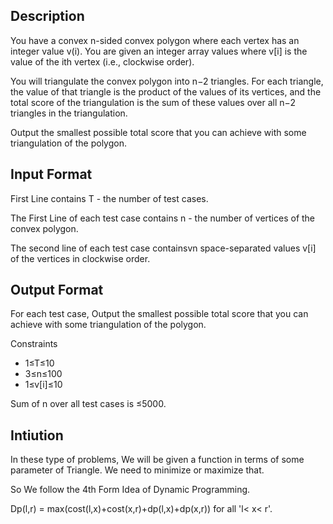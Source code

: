 ## Description
You have a convex n-sided convex polygon where each vertex has an integer value v(i). You are given an integer array values where v[i] is the value of the ith vertex (i.e., clockwise order).

You will triangulate the convex polygon into n−2 triangles. For each triangle, the value of that triangle is the product of the values of its vertices, and the total score of the triangulation is the sum of these values over all n−2 triangles in the triangulation.

Output the smallest possible total score that you can achieve with some triangulation of the polygon.

## Input Format
First Line contains T - the number of test cases.

The First Line of each test case contains n - the number of vertices of the convex polygon.

The second line of each test case containsvn space-separated values v[i] of the vertices in clockwise order.

## Output Format
For each test case, Output the smallest possible total score that you can achieve with some triangulation of the polygon.

Constraints

- 1≤T≤10 
- 3≤n≤100
- 1≤v[i]≤10 
 
Sum of n over all test cases is ≤5000.


## Intiution
In these type of problems, We will be given a function in terms of some parameter of Triangle. We need to minimize or maximize that.

So We follow the 4th Form Idea of Dynamic Programming.
 
Dp(l,r) = max(cost(l,x)+cost(x,r)+dp(l,x)+dp(x,r)) for all 'l< x< r'.
